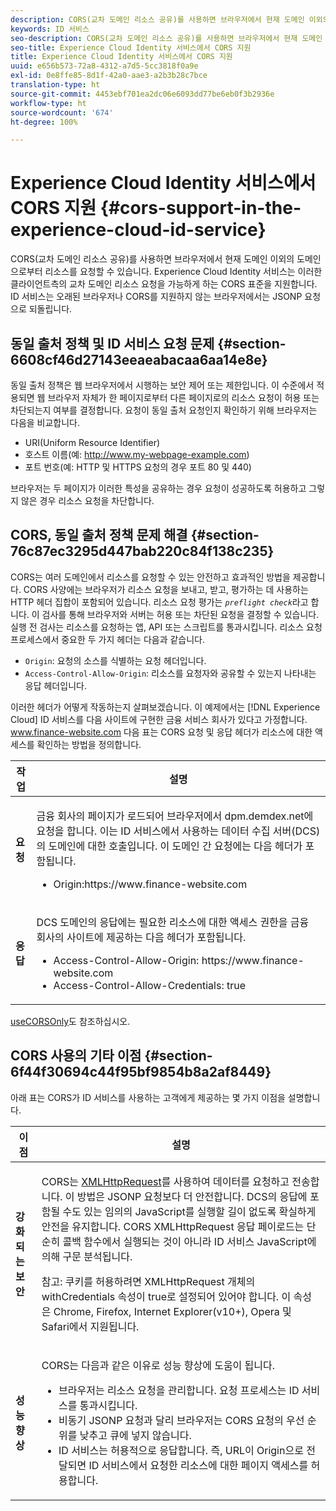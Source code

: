 ```yaml
---
description: CORS(교차 도메인 리소스 공유)를 사용하면 브라우저에서 현재 도메인 이외의 도메인으로부터 리소스를 요청할 수 있습니다. Experience Cloud Identity 서비스는 이러한 클라이언트측의 교차 도메인 리소스 요청을 가능하게 하는 CORS 표준을 지원합니다. ID 서비스는 오래된 브라우저나 CORS를 지원하지 않는 브라우저에서는 JSONP 요청으로 되돌립니다.
keywords: ID 서비스
seo-description: CORS(교차 도메인 리소스 공유)를 사용하면 브라우저에서 현재 도메인 이외의 도메인으로부터 리소스를 요청할 수 있습니다. Experience Cloud Identity 서비스는 이러한 클라이언트측의 교차 도메인 리소스 요청을 가능하게 하는 CORS 표준을 지원합니다. ID 서비스는 오래된 브라우저나 CORS를 지원하지 않는 브라우저에서는 JSONP 요청으로 되돌립니다.
seo-title: Experience Cloud Identity 서비스에서 CORS 지원
title: Experience Cloud Identity 서비스에서 CORS 지원
uuid: e656b573-72a8-4312-a7d5-5cc3818f0a9e
exl-id: 0e8ffe85-8d1f-42a0-aae3-a2b3b28c7bce
translation-type: ht
source-git-commit: 4453ebf701ea2dc06e6093dd77be6eb0f3b2936e
workflow-type: ht
source-wordcount: '674'
ht-degree: 100%

---
```


# Experience Cloud Identity 서비스에서 CORS 지원 {#cors-support-in-the-experience-cloud-id-service}

CORS(교차 도메인 리소스 공유)를 사용하면 브라우저에서 현재 도메인 이외의 도메인으로부터 리소스를 요청할 수 있습니다. Experience Cloud Identity 서비스는 이러한 클라이언트측의 교차 도메인 리소스 요청을 가능하게 하는 CORS 표준을 지원합니다. ID 서비스는 오래된 브라우저나 CORS를 지원하지 않는 브라우저에서는 JSONP 요청으로 되돌립니다.

## 동일 출처 정책 및 ID 서비스 요청 문제 {#section-6608cf46d27143eeaeabacaa6aa14e8e}

동일 출처 정책은 웹 브라우저에서 시행하는 보안 제어 또는 제한입니다. 이 수준에서 적용되면 웹 브라우저 자체가 한 페이지로부터 다른 페이지로의 리소스 요청이 허용 또는 차단되는지 여부를 결정합니다. 요청이 동일 출처 요청인지 확인하기 위해 브라우저는 다음을 비교합니다.

* URI(Uniform Resource Identifier)
* 호스트 이름(예: http://www.my-webpage-example.com)
* 포트 번호(예: HTTP 및 HTTPS 요청의 경우 포트 80 및 440)

브라우저는 두 페이지가 이러한 특성을 공유하는 경우 요청이 성공하도록 허용하고 그렇지 않은 경우 리소스 요청을 차단합니다.

## CORS, 동일 출처 정책 문제 해결 {#section-76c87ec3295d447bab220c84f138c235}

CORS는 여러 도메인에서 리소스를 요청할 수 있는 안전하고 효과적인 방법을 제공합니다. CORS 사양에는 브라우저가 리소스 요청을 보내고, 받고, 평가하는 데 사용하는 HTTP 헤더 집합이 포함되어 있습니다. 리소스 요청 평가는 *`preflight check`*&#x200B;라고 합니다. 이 검사를 통해 브라우저와 서버는 허용 또는 차단된 요청을 결정할 수 있습니다. 실행 전 검사는 리소스를 요청하는 앱, API 또는 스크립트를 통과시킵니다. 리소스 요청 프로세스에서 중요한 두 가지 헤더는 다음과 같습니다.

* `Origin`: 요청의 소스를 식별하는 요청 헤더입니다.
* `Access-Control-Allow-Origin`: 리소스를 요청자와 공유할 수 있는지 나타내는 응답 헤더입니다.

이러한 헤더가 어떻게 작동하는지 살펴보겠습니다. 이 예제에서는 [!DNL Experience Cloud] ID 서비스를 다음 사이트에 구현한 금융 서비스 회사가 있다고 가정합니다. www.finance-website.com 다음 표는 CORS 요청 및 응답 헤더가 리소스에 대한 액세스를 확인하는 방법을 정의합니다.

<table id="table_B004ACF52B5A4D33B1DCF7EA77BE4E6D"> 
 <thead> 
  <tr> 
   <th colname="col1" class="entry"> 작업 </th> 
   <th colname="col2" class="entry"> 설명 </th> 
  </tr> 
 </thead>
 <tbody> 
  <tr> 
   <td colname="col1"> <p> <b>요청</b> </p> </td> 
   <td colname="col2"> <p>금융 회사의 페이지가 로드되어 브라우저에서 <span class="codeph">dpm.demdex.net</span>에 요청을 합니다. 이는 ID 서비스에서 사용하는 데이터 수집 서버(DCS)의 도메인에 대한 호출입니다. 이 도메인 간 요청에는 다음 헤더가 포함됩니다. </p> <p> 
     <ul class="simplelist"> 
      <li> <span class="codeph"> Origin:https://www.finance-website.com</span> </li> 
     </ul> </p> </td> 
  </tr> 
  <tr> 
   <td colname="col1"> <p> <b>응답</b> </p> </td> 
   <td colname="col2"> <p>DCS 도메인의 응답에는 필요한 리소스에 대한 액세스 권한을 금융 회사의 사이트에 제공하는 다음 헤더가 포함됩니다. </p> <p> 
     <ul class="simplelist"> 
      <li> <span class="codeph"> Access-Control-Allow-Origin: https://www.finance-website.com</span> </li> 
      <li> <span class="codeph"> Access-Control-Allow-Credentials: true</span> </li> 
     </ul> </p> </td> 
  </tr> 
 </tbody> 
</table>

[useCORSOnly](../library/function-vars/use-cors-only.md#reference-8a9a143d838b48d6b23329b84b13e1fa)도 참조하십시오.

## CORS 사용의 기타 이점 {#section-6f44f30694c44f95bf9854b8a2af8449}

아래 표는 CORS가 ID 서비스를 사용하는 고객에게 제공하는 몇 가지 이점을 설명합니다.

<table id="table_AEB51A263D454F90B66E8C8D0513CF79"> 
 <thead> 
  <tr> 
   <th colname="col1" class="entry"> 이점 </th> 
   <th colname="col2" class="entry"> 설명 </th> 
  </tr>
 </thead>
 <tbody> 
  <tr> 
   <td colname="col1"> <p><b>강화되는 보안</b> </p> </td> 
   <td colname="col2"> <p>CORS는 <a href="https://developer.mozilla.org/ko_KR/docs/Web/API/XMLHttpRequest" format="https" scope="external"> XMLHttpRequest</a>를 사용하여 데이터를 요청하고 전송합니다. 이 방법은 JSONP 요청보다 더 안전합니다. DCS의 응답에 포함될 수도 있는 임의의 JavaScript를 실행할 길이 없도록 확실하게 안전을 유지합니다. CORS XMLHttpRequest 응답 페이로드는 단순히 콜백 함수에서 실행되는 것이 아니라 ID 서비스 JavaScript에 의해 구문 분석됩니다. </p> <p> <p>참고: 쿠키를 허용하려면 <span class="codeph">XMLHttpRequest</span> 개체의 <span class="codeph">withCredentials</span> 속성이 <span class="codeph">true</span>로 설정되어 있어야 합니다. 이 속성은 Chrome, Firefox, Internet Explorer(v10+), Opera 및 Safari에서 지원됩니다. </p> </p> </td> 
  </tr> 
  <tr> 
   <td colname="col1"> <p><b>성능 향상</b> </p> </td> 
   <td colname="col2"> <p>CORS는 다음과 같은 이유로 성능 향상에 도움이 됩니다. </p> 
    <ul id="ul_EC3A178003A94D70883B914050D7C464"> 
     <li id="li_F8B44352BFBB46CDBD07AE40B9F2D0EC">브라우저는 리소스 요청을 관리합니다. 요청 프로세스는 ID 서비스를 통과시킵니다. </li> 
     <li id="li_C63E43A4CAB84210AB6A39100E5864BE">비동기 JSONP 요청과 달리 브라우저는 CORS 요청의 우선 순위를 낮추고 큐에 넣지 않습니다. </li> 
     <li id="li_1A2A15F591B84D1BAED3CFAB391EEBEC">ID 서비스는 허용적으로 응답합니다. 즉, URL이 <span class="codeph">Origin</span>으로 전달되면 ID 서비스에서 요청한 리소스에 대한 페이지 액세스를 허용합니다. </li> 
    </ul> </td> 
  </tr> 
 </tbody> 
</table>
